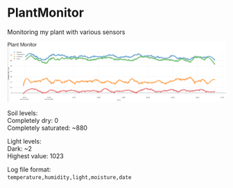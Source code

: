 # PlantMonitor
Monitoring my plant with various sensors

![plant](images/plant.png)

Soil levels:<br>
Completely dry: 0<br>
Completely saturated: ~880<br>

Light levels:<br>
Dark: ~2<br>
Highest value: 1023<br>

Log file format:<br>
`temperature,humidity,light,moisture,date`
